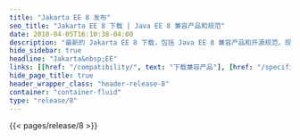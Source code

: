 ```yaml
---
title: "Jakarta EE 8 发布"
seo_title: "Jakarta EE 8 下载 | Java EE 8 兼容产品和规范"
date: 2018-04-05T16:10:38-04:00
description: "最新的 Jakarta EE 8 下载，包括 Java EE 8 兼容产品和开源规范，现代化你的企业应用."
hide_sidebar: true
headline: "Jakarta&nbsp;EE"
links: [[href: "/compatibility/", text: "下载兼容产品"], [href: "/specifications/", text: "规范"]]
hide_page_title: true
header_wrapper_class: "header-release-8"
container: "container-fluid"
type: "release/8"
---
```


{{< pages/release/8 >}}